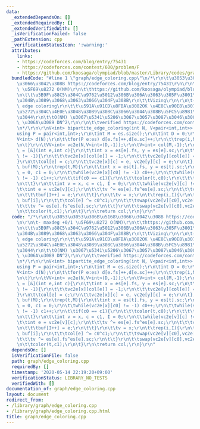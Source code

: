 ```yaml
---
data:
  _extendedDependsOn: []
  _extendedRequiredBy: []
  _extendedVerifiedWith: []
  _isVerificationFailed: false
  _pathExtension: cpp
  _verificationStatusIcon: ':warning:'
  attributes:
    links:
    - https://codeforces.com/blog/entry/75431
    - https://codeforces.com/contest/600/problem/F
    - https://github.com/koosaga/olympiad/blob/master/Library/codes/graph_etc/edgecolor_vizing.cpp
  bundledCode: "#line 1 \"graph/edge_coloring.cpp\"\n/*\r\n\t\u3053\u3053\u306B\u5168\
    \u3066\u3042\u308B https://codeforces.com/blog/entry/75431\r\n\r\n\t- maxdeg +0/1\
    \ \u5F69\u8272 O(NM)\r\n\t\thttps://github.com/koosaga/olympiad/blob/master/Library/codes/graph_etc/edgecolor_vizing.cpp\r\
    \n\t\t\u5B9F\u88C5\u304C\u9762\u5012\u306B\u306A\u3063\u305F\u3001\u3053\u3063\
    \u304B\u3089\u3068\u3063\u3066\u304F\u308B\r\n\t\tVizing\r\n\r\n\t- bipartite\
    \ edge coloring\r\n\t\t\u591A\u91CD\u8FBA\u3082OK \u4E8C\u90E8\u3078\u306E\u5206\
    \u5272\u304C\u4E0E\u3048\u3089\u308C\u3066\u3044\u308B\u5FC5\u8981\u3082\u306A\
    \u3044\r\n\t\tO(NM) \u3067\u5341\u5206\u3067\u3057\u3087\u3046\u3001D-regular\
    \ \u306A\u3089 DN^2\r\n\r\n\t\tverified https://codeforces.com/contest/600/problem/F\r\
    \n*/\r\n\r\nV<int> bipartite_edge_coloring(int N, V<pair<int,int>> es){\r\n\t\
    using P = pair<int,int>;\r\n\tint M = es.size();\r\n\tint D = 0;\r\n\t{\r\n\t\t\
    V<int> d(N);\r\n\t\tfor(P e:es) d[e.fs]++,d[e.sc]++;\r\n\t\trep(i,N) chmax(D,d[i]);\r\
    \n\t}\r\n\tVV<int> vc2e(N,V<int>(D,-1));\r\n\tV<int> col(M,-1);\r\n\tauto color\
    \ = [&](int e,int c){\r\n\t\tint x = es[e].fs, y = es[e].sc;\r\n\t\tif(col[e]\
    \ != -1){\r\n\t\t\tvc2e[x][col[e]] = -1;\r\n\t\t\tvc2e[y][col[e]] = -1;\r\n\t\t\
    }\r\n\t\tcol[e] = c;\r\n\t\tvc2e[x][c] = e, vc2e[y][c] = e;\r\n\t};\r\n\tV<int>\
    \ buf(M);\r\n\trep(t,M){\r\n\t\tint x = es[t].fs, y = es[t].sc;\r\n\t\tint c0\
    \ = 0, c1 = 0;\r\n\t\twhile(vc2e[x][c0] != -1) c0++;\r\n\t\twhile(vc2e[y][c1]\
    \ != -1) c1++;\r\n\t\tif(c0 == c1){\r\n\t\t\tcolor(t,c0);\r\n\t\t\tcontinue;\r\
    \n\t\t}\r\n\t\tint v = x, c = c1, I = 0;\r\n\t\twhile(vc2e[v][c] != -1){\r\n\t\
    \t\tint e = vc2e[v][c];\r\n\t\t\tv ^= es[e].fs^es[e].sc;\r\n\t\t\tc ^= c0^c1;\r\
    \n\t\t\tbuf[I++] = e;\r\n\t\t}\r\n\t\tv = x;\r\n\t\trep(i,I){\r\n\t\t\tint e =\
    \ buf[i];\r\n\t\t\tcol[e] ^= c0^c1;\r\n\t\t\tswap(vc2e[v][c0],vc2e[v][c1]);\r\n\
    \t\t\tv ^= es[e].fs^es[e].sc;\r\n\t\t}\r\n\t\tswap(vc2e[v][c0],vc2e[v][c1]);\r\
    \n\t\tcolor(t,c1);\r\n\t}\r\n\treturn col;\r\n}\r\n"
  code: "/*\r\n\t\u3053\u3053\u306B\u5168\u3066\u3042\u308B https://codeforces.com/blog/entry/75431\r\
    \n\r\n\t- maxdeg +0/1 \u5F69\u8272 O(NM)\r\n\t\thttps://github.com/koosaga/olympiad/blob/master/Library/codes/graph_etc/edgecolor_vizing.cpp\r\
    \n\t\t\u5B9F\u88C5\u304C\u9762\u5012\u306B\u306A\u3063\u305F\u3001\u3053\u3063\
    \u304B\u3089\u3068\u3063\u3066\u304F\u308B\r\n\t\tVizing\r\n\r\n\t- bipartite\
    \ edge coloring\r\n\t\t\u591A\u91CD\u8FBA\u3082OK \u4E8C\u90E8\u3078\u306E\u5206\
    \u5272\u304C\u4E0E\u3048\u3089\u308C\u3066\u3044\u308B\u5FC5\u8981\u3082\u306A\
    \u3044\r\n\t\tO(NM) \u3067\u5341\u5206\u3067\u3057\u3087\u3046\u3001D-regular\
    \ \u306A\u3089 DN^2\r\n\r\n\t\tverified https://codeforces.com/contest/600/problem/F\r\
    \n*/\r\n\r\nV<int> bipartite_edge_coloring(int N, V<pair<int,int>> es){\r\n\t\
    using P = pair<int,int>;\r\n\tint M = es.size();\r\n\tint D = 0;\r\n\t{\r\n\t\t\
    V<int> d(N);\r\n\t\tfor(P e:es) d[e.fs]++,d[e.sc]++;\r\n\t\trep(i,N) chmax(D,d[i]);\r\
    \n\t}\r\n\tVV<int> vc2e(N,V<int>(D,-1));\r\n\tV<int> col(M,-1);\r\n\tauto color\
    \ = [&](int e,int c){\r\n\t\tint x = es[e].fs, y = es[e].sc;\r\n\t\tif(col[e]\
    \ != -1){\r\n\t\t\tvc2e[x][col[e]] = -1;\r\n\t\t\tvc2e[y][col[e]] = -1;\r\n\t\t\
    }\r\n\t\tcol[e] = c;\r\n\t\tvc2e[x][c] = e, vc2e[y][c] = e;\r\n\t};\r\n\tV<int>\
    \ buf(M);\r\n\trep(t,M){\r\n\t\tint x = es[t].fs, y = es[t].sc;\r\n\t\tint c0\
    \ = 0, c1 = 0;\r\n\t\twhile(vc2e[x][c0] != -1) c0++;\r\n\t\twhile(vc2e[y][c1]\
    \ != -1) c1++;\r\n\t\tif(c0 == c1){\r\n\t\t\tcolor(t,c0);\r\n\t\t\tcontinue;\r\
    \n\t\t}\r\n\t\tint v = x, c = c1, I = 0;\r\n\t\twhile(vc2e[v][c] != -1){\r\n\t\
    \t\tint e = vc2e[v][c];\r\n\t\t\tv ^= es[e].fs^es[e].sc;\r\n\t\t\tc ^= c0^c1;\r\
    \n\t\t\tbuf[I++] = e;\r\n\t\t}\r\n\t\tv = x;\r\n\t\trep(i,I){\r\n\t\t\tint e =\
    \ buf[i];\r\n\t\t\tcol[e] ^= c0^c1;\r\n\t\t\tswap(vc2e[v][c0],vc2e[v][c1]);\r\n\
    \t\t\tv ^= es[e].fs^es[e].sc;\r\n\t\t}\r\n\t\tswap(vc2e[v][c0],vc2e[v][c1]);\r\
    \n\t\tcolor(t,c1);\r\n\t}\r\n\treturn col;\r\n}\r\n"
  dependsOn: []
  isVerificationFile: false
  path: graph/edge_coloring.cpp
  requiredBy: []
  timestamp: '2020-05-14 22:19:20+09:00'
  verificationStatus: LIBRARY_NO_TESTS
  verifiedWith: []
documentation_of: graph/edge_coloring.cpp
layout: document
redirect_from:
- /library/graph/edge_coloring.cpp
- /library/graph/edge_coloring.cpp.html
title: graph/edge_coloring.cpp
---
```

